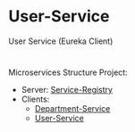 # User-Service
User Service (Eureka Client)
#
Microservices Structure Project:
- Server: [Service-Registry](https://github.com/alifnughraha/Service-Registry)
- Clients:
  - [Department-Service](https://github.com/alifnughraha/Department-Service)
  - [User-Service](https://github.com/alifnughraha/User-Service)
